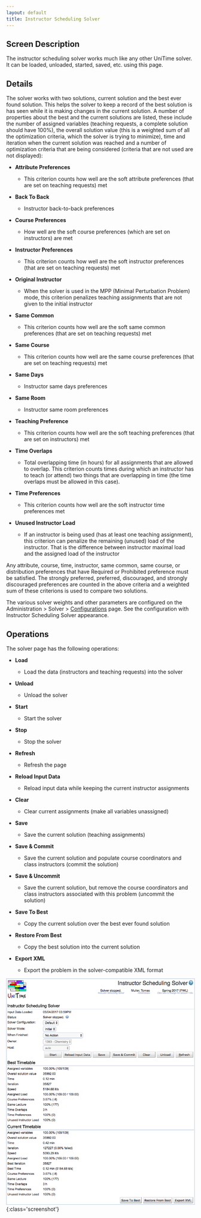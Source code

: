 ```yaml
---
layout: default
title: Instructor Scheduling Solver
---
```



## Screen Description


 The instructor scheduling solver works much like any other UniTime solver. It can be loaded, unloaded, started, saved, etc. using this page.

## Details


 The solver works with two solutions, current solution and the best ever found solution. This helps the solver to keep a record of the best solution is has seen while it is making changes in the current solution. A number of properties about the best and the current solutions are listed, these include the number of assigned variables (teaching requests, a complete solution should have 100%), the overall solution value (this is a weighted sum of all the optimization criteria, which the solver is trying to minimize), time and iteration when the current solution was reached and a number of optimization criteria that are being considered (criteria that are not used are not displayed):

* **Attribute Preferences**
	* This criterion counts how well are the soft attribute preferences (that are set on teaching requests) met

* **Back To Back**
	* Instructor back-to-back preferences

* **Course Preferences**
	* How well are the soft course preferences (which are set on instructors) are met

* **Instructor Preferences**
	* This criterion counts how well are the soft instructor preferences (that are set on teaching requests) met

* **Original Instructor**
	* When the solver is used in the MPP (Minimal Perturbation Problem) mode, this criterion penalizes teaching assignments that are not given to the initial instructor

* **Same Common**
	* This criterion counts how well are the soft same common preferences (that are set on teaching requests) met

* **Same Course**
	* This criterion counts how well are the same course preferences (that are set on teaching requests) met

* **Same Days**
	* Instructor same days preferences

* **Same Room**
	* Instructor same room preferences

* **Teaching Preference**
	* This criterion counts how well are the soft teaching preferences (that are set on instructors) met

* **Time Overlaps**
	* Total overlapping time (in hours) for all assignments that are allowed to overlap. This criterion counts times during which an instructor has to teach (or attend) two things that are overlapping in time (the time overlaps must be allowed in this case).

* **Time Preferences**
	* This criterion counts how well are the soft instructor time preferences met

* **Unused Instructor Load**
	* If an instructor is being used (has at least one teaching assignment),  this criterion can penalize the remaining (unused) load of the instructor. That is the difference between instructor maximal load and the assigned load of the instructor


 Any attribute, course, time, instructor, same common, same course, or distribution preferences that have Required or Prohibited preference must be satisfied. The strongly preferred, preferred, discouraged, and strongly discouraged preferences are counted in the above criteria and a weighted sum of these criterions is used to compare two solutions.


 The various solver weights and other parameters are configured on the Administration > Solver > [Configurations](solver-configurations) page. See the configuration with Instructor Scheduling Solver appearance.

## Operations


 The solver page has the following operations:

* **Load**
	* Load the data (instructors and teaching requests) into the solver

* **Unload**
	* Unload the solver

* **Start**
	* Start the solver

* **Stop**
	* Stop the solver

* **Refresh**
	* Refresh the page

* **Reload Input Data**
	* Reload input data while keeping the current instructor assignments

* **Clear**
	* Clear current assignments (make all variables unassigned)

* **Save**
	* Save the current solution (teaching assignments)

* **Save & Commit**
	* Save the current solution and populate course coordinators and class instructors (commit the solution)

* **Save & Uncommit**
	* Save the current solution, but remove the course coordinators and class instructors associated with this problem (uncommit the solution)

* **Save To Best**
	* Copy the current solution over the best ever found solution

* **Restore From Best**
	* Copy the best solution into the current solution

* **Export XML**
	* Export the problem in the solver-compatible XML format


![Instructor Scheduling Solver](images/instructor-scheduling-solver-1.png){:class='screenshot'}
